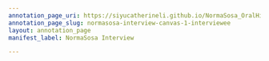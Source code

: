 ```yaml
---
annotation_page_uri: https://siyucatherineli.github.io/NormaSosa_OralHistory/annotations/normasosa-interview-canvas-1-interviewee.json
annotation_page_slug: normasosa-interview-canvas-1-interviewee
layout: annotation_page
manifest_label: NormaSosa Interview

---
```

